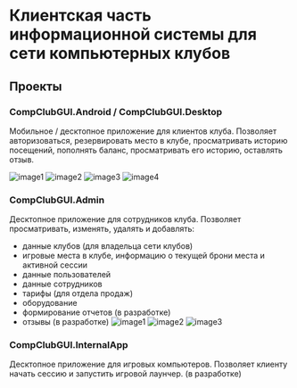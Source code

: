 # Клиентская часть информационной системы для сети компьютерных клубов
## Проекты
### CompClubGUI.Android / CompClubGUI.Desktop
Мобильное / десктопное приложение для клиентов клуба. Позволяет авторизоваться, резервировать место в клубе, просматривать историю посещений, пополнять баланс, просматривать его историю, оставлять отзыв.

![image1](imgs/c4.png)
![image2](imgs/c5.png)
![image3](imgs/c6.png)
![image4](imgs/c7.png)

### CompClubGUI.Admin
Десктопное приложение для сотрудников клуба. Позволяет просматривать, изменять, удалять и добавлять:
- данные клубов (для владельца сети клубов)
- игровые места в клубе, информацию о текущей брони места и активной сессии
- данные пользователей
- данные сотрудников
- тарифы (для отдела продаж)
- оборудование
- формирование отчетов (в разработке)
- отзывы (в разработке)
![image1](imgs/c1.png)
![image2](imgs/c2.png)
![image3](imgs/c3.png)

### CompClubGUI.InternalApp
Десктопное приложение для игровых компьютеров. Позволяет клиенту начать сессию и запустить игровой лаунчер.
(в разработке)
